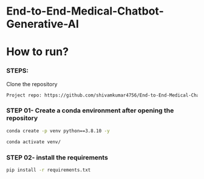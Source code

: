 # End-to-End-Medical-Chatbot-Generative-AI

# How to run?
### STEPS:

Clone the repository

```bash
Project repo: https://github.com/shivamkumar4756/End-to-End-Medical-Chatbot-Generative-AI
```
### STEP 01- Create a conda environment after opening the repository

```bash
conda create -p venv python==3.8.10 -y
```

```bash
conda activate venv/
```


### STEP 02- install the requirements
```bash
pip install -r requirements.txt
```
